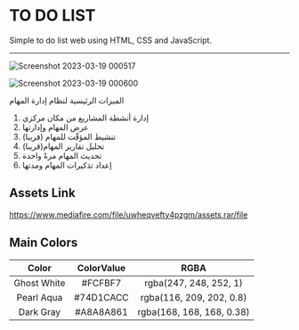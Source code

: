 # TO DO LIST 

Simple to do list web using HTML, CSS and JavaScript.


---

![Screenshot 2023-03-19 000517](https://user-images.githubusercontent.com/72463762/226142740-cdf9bb4e-bc94-4bf6-ae08-c1141eff162d.png)

![Screenshot 2023-03-19 000600](https://user-images.githubusercontent.com/72463762/226142742-d0ad9ae4-49d5-4224-865f-913e13b6c83d.png)


الميزات الرئيسية لنظام إدارة المهام
01. إدارة أنشطة المشاريع من مكان مركزي
02. عرض المهام وإدارتها
03. (قريبا) تنشيط المؤقّت للمهام
04. (قريبا)تحليل تقارير المهام
05. تحديث المهام مرةً واحدة
06. إعداد تذكيرات المهام ومدتها

## Assets Link
https://www.mediafire.com/file/uwheqvefty4pzgm/assets.rar/file

## Main Colors

| Color  | ColorValue  | RGBA    |
| :---:   | :---: | :---: |
| Ghost White |   #FCFBF7 |  rgba(247, 248, 252, 1)  |
| Pearl Aqua |   #74D1CACC |  rgba(116, 209, 202, 0.8)  |
| Dark Gray |   #A8A8A861 |  rgba(168, 168, 168, 0.38) |



